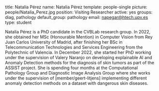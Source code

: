 title: Natalia Pérez
name: Natalia Pérez
template: people-single
picture: people/Natalia_Perez.jpg
position: Visiting Researcher
active: yes
groups: diag, pathology
default_group: pathology
email: napegar@htech.upv.es
type: student

Natalia Pérez is a PhD candidate in the CVBLab research group. In 2022, she obtained her MSc (Honourable Mention) in Computer Vision from Rey Juan Carlos University of Madrid, after finishing her BSc in Telecommunication Technologies and Services Engineering from the Polytechnic of Valencia. In December 2022, she started her PhD working under the supervision of Valery Naranjo on developing explainable AI and Anomaly Detection methods for the diagnosis of skin tumors as part of the ASSIST project. She is spending four months at the Computational Pathology Group and Diagnostic Image Analysis Group where she works under the supervision of [member/geert-litjens] implementing different anomaly detection methods on a dataset with dangerous skin diseases.